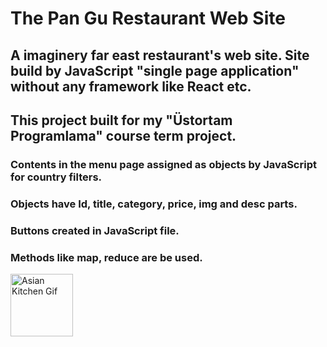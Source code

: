 # The Pan Gu Restaurant Web Site

## A imaginery far east restaurant's web site. Site build by JavaScript "single page application" without any framework like React etc.
## This project built for my "Üstortam Programlama" course term project. 

### Contents in the menu page assigned as objects by JavaScript for country filters.
### Objects have Id, title, category, price, img and desc parts.
### Buttons created in JavaScript file.
### Methods like map, reduce are be used.

<img src="../Pan Gu Restaurant/figures/asiankitchen.gif" alt="Asian Kitchen Gif" style="height: 100px; width:100px;"/>